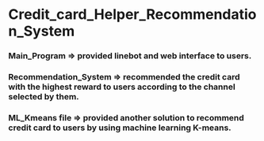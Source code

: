 # Credit_card_Helper_Recommendation_System

### Main_Program => provided linebot and web interface to users.
### Recommendation_System => recommended the credit card with the highest reward to users according to the channel selected by them.
### ML_Kmeans file => provided another solution to recommend credit card to users by using machine learning K-means.
